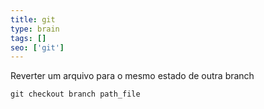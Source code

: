 ```yaml
---
title: git
type: brain
tags: []
seo: ['git']
---
```


Reverter um arquivo para o mesmo estado de outra branch
```
git checkout branch path_file
```
